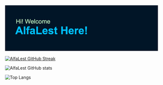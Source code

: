 ![Alfalest Header](header.png)

[![AlfaLest GitHub Streak](https://github-readme-streak-stats.herokuapp.com?user=alfalest&theme=tokyonight&hide_border=true)](https://git.io/streak-stats)

![AlfaLest GitHub stats](https://github-readme-stats.vercel.app/api?username=alfalest&show_icons=true&theme=tokyonight&hide_border=true&include_all_commits=true)

![Top Langs](https://github-readme-stats.vercel.app/api/top-langs/?username=alfalest&theme=tokyonight&hide_border=true&layout=compact)

